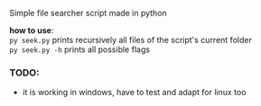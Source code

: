 Simple file searcher script made in python

**how to use**:  
```py seek.py``` prints recursively all files of the script's current folder  
```py seek.py -h``` prints all possible flags

### TODO:
- it is working in windows, have to test and adapt for linux too